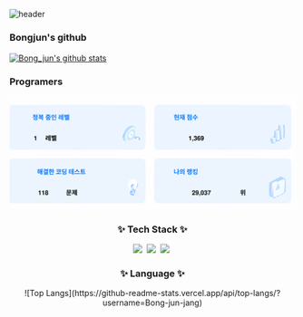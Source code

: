 ![header](https://capsule-render.vercel.app/api?type=waving&color=gradient&height=250&section=header&text=Bongjun's_Github&fontSize=90)
### Bongjun's github

<a href="https://github.com/imysh578"><img align="center" style="height:180px" src="https://github-readme-stats.vercel.app/api?username=Bong-jun-jang&show_icons=true&include_all_commits=true&theme=nord&hide_border=true" alt="Bong_jun's github stats" /></a>
</h3>

### Programers
[![](https://github.com/libtv/github-programmers-rank/blob/master/lib/result.svg)](https://github.com/Bong-jun-jang/github-programmers-rank)

<h3 align="center">✨ Tech Stack ✨</h3>
<div align="center">
  <img src="https://img.shields.io/badge/react-20232a.svg?style=for-the-badge&logo=react&logoColor=61DAFB" />&nbsp
  <img src="https://img.shields.io/badge/javascript-F7DF1E.svg?style=for-the-badge&logo=javascript&logoColor=20232a" />&nbsp
  <img src="https://img.shields.io/badge/html5-E34F26.svg?style=for-the-badge&logo=html5&logoColor=white" />&nbsp
</div>

<h3 align="center">✨ Language ✨</h3>
<div align="center">
  ![Top Langs](https://github-readme-stats.vercel.app/api/top-langs/?username=Bong-jun-jang)
</div>

<!--
**Bong-jun-jang/Bong-jun-jang** is a ✨ _special_ ✨ repository because its `README.md` (this file) appears on your GitHub profile.


Here are some ideas to get you started:

- 🔭 I’m currently working on ...
- 🌱 I’m currently learning ...
- 👯 I’m looking to collaborate on ...
- 🤔 I’m looking for help with ...
- 💬 Ask me about ...
- 📫 How to reach me: ...
- 😄 Pronouns: ...
- ⚡ Fun fact: ...
-->
